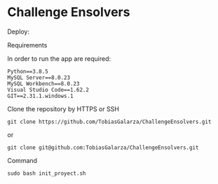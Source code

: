 # Challenge Ensolvers
Deploy: 

Requirements

In order to run the app are required:

    Python==3.8.5
    MySQL Server==8.0.23
    MySQL Workbench==8.0.23
    Visual Studio Code==1.62.2
    GIT==2.31.1.windows.1

Clone the repository by HTTPS or SSH

`git clone https://github.com/TobiasGalarza/ChallengeEnsolvers.git`

or

`git clone git@github.com:TobiasGalarza/ChallengeEnsolvers.git`

Command

`sudo bash init_proyect.sh`